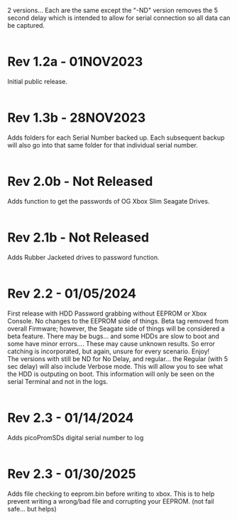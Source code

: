 2 versions...  Each are the same except the "-ND" version removes the 5 second delay which is intended to allow for serial connection so all data can be captured.<br><br>

# Rev 1.2a - 01NOV2023
Initial public release.<br><br>

# Rev 1.3b - 28NOV2023
Adds folders for each Serial Number backed up.  Each subsequent backup will also go into that same folder for that individual serial number.<br><br>

# Rev 2.0b - Not Released
Adds function to get the passwords of OG Xbox Slim Seagate Drives.<br><br>

# Rev 2.1b - Not Released
Adds Rubber Jacketed drives to password function.<br><br>

# Rev 2.2 - 01/05/2024
First release with HDD Password grabbing without EEPROM or Xbox Console.  No changes to the EEPROM side of things.  Beta tag removed from overall Firmware; however, the Seagate side of things will be considered a beta feature.  There may be bugs... and some HDDs are slow to boot and some have minor errors....  These may cause unknown results.  So error catching is incorporated, but again, unsure for every scenario.  Enjoy!<br>
The versions with still be ND for No Delay, and regular... the Regular (with 5 sec delay) will also include Verbose mode.  This will allow you to see what the HDD is outputing on boot.  This information will only be seen on the serial Terminal and not in the logs.<br><br>

# Rev 2.3 - 01/14/2024
Adds picoPromSDs digital serial number to log<br><br>

# Rev 2.3 - 01/30/2025
Adds file checking to eeprom.bin before writing to xbox.  This is to help prevent writing a wrong/bad file and corrupting your EEPROM.  (not fail safe... but helps)<br><br>
